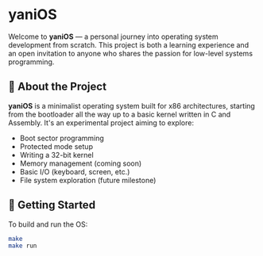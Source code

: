 # yaniOS

Welcome to **yaniOS** — a personal journey into operating system development from scratch. This project is both a learning experience and an open invitation to anyone who shares the passion for low-level systems programming.

## 🌟 About the Project

**yaniOS** is a minimalist operating system built for x86 architectures, starting from the bootloader all the way up to a basic kernel written in C and Assembly. It's an experimental project aiming to explore:

- Boot sector programming
- Protected mode setup
- Writing a 32-bit kernel
- Memory management (coming soon)
- Basic I/O (keyboard, screen, etc.)
- File system exploration (future milestone)

## 🚀 Getting Started

To build and run the OS:

```bash
make
make run
```
